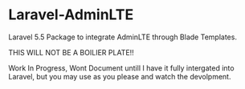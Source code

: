 # Laravel-AdminLTE
Laravel 5.5 Package to integrate AdminLTE through Blade Templates. 

THIS WILL NOT BE A BOILIER PLATE!! 

Work In Progress, Wont Document untill I have it fully intergated into Laravel, but you may use as you please and watch the devolpment.
